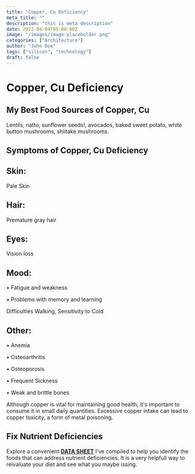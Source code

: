 ```yaml
---
title: "Copper, Cu Deficiency"
meta_title: ""
description: "this is meta description"
date: 2022-04-04T05:00:00Z
image: "/images/image-placeholder.png"
categories: ["Architecture"]
author: "John Doe"
tags: ["silicon", "technology"]
draft: false
---
```


<h1>Copper, Cu Deficiency</h1>
            <h2>My Best Food Sources of Copper, Cu</h2>
          <p>Lentils, natto, sunflower seeds!, avocados, baked sweet potato, white button mushrooms, shiitake mushrooms.</p>
<h2>Symptoms of Copper, Cu  Deficiency</h2>
<h2>Skin:</h2><p>Pale Skin</p>
<h2>Hair:</h2><p> Premature gray hair</p>
<h2>Eyes:</h2><p> Vision loss</p>
<h2>Mood:</h2><p>&bull; Fatigue and weakness</p><p>&bull; Problems with memory and learning


 Difficulties Walking, Sensitivity to Cold
<h2>Other:</h2><p>&bull; Anemia</p><p>&bull; Osteoarthritis</p><p>&bull; Osteoporosis</p><p>&bull; Frequent Sickness</p><p>&bull; Weak and brittle bones</p>
<p>Although copper is vital for maintaining good health, it's important to consume it in small daily quantities. Excessive copper intake can lead to copper toxicity, a form of metal poisoning.</p>
<h2>Fix Nutrient Deficiencies</h2><p>Explore a convenient <a title="fix nutritional deficiencies with a data sheet" href="../nutrients-in-healthy-foods.html"><b>DATA SHEET</b></a> I've compiled to help you identify the foods that can address nutrient deficiencies. It is a very helpfull way to reivaluate your diet and see what you maybe issing.</p>
